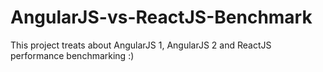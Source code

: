 # AngularJS-vs-ReactJS-Benchmark
This project treats about AngularJS 1, AngularJS 2 and ReactJS performance benchmarking :)
